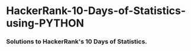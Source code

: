 # HackerRank-10-Days-of-Statistics-using-PYTHON
### Solutions to HackerRank's 10 Days of Statistics.

